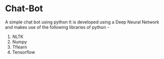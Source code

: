 # Chat-Bot
A simple chat bot using python
It is developed using a Deep Neural Network and makes use of the following libraries of python -
1. NLTK
2. Numpy
3. Tflearn
4. Tensorflow
